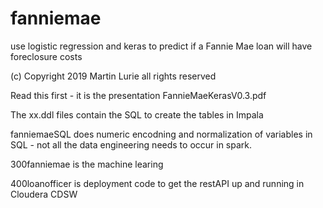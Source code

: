 # fanniemae
use logistic regression and keras to predict if a Fannie Mae loan will have foreclosure costs

(c) Copyright 2019 Martin Lurie all rights reserved

Read this first - it is the presentation  FannieMaeKerasV0.3.pdf

The xx.ddl files contain the SQL to create the tables in Impala

fanniemaeSQL does numeric encodning and normalization of variables in SQL - not all the data engineering needs to occur in spark.

300fanniemae is the machine learing

400loanofficer is deployment code to get the restAPI up and running in Cloudera CDSW
